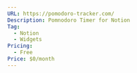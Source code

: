 ```yaml
---
URL: https://pomodoro-tracker.com/
Description: Pomnodoro Timer for Notion
Tag:
  - Notion
  - Widgets
Pricing:
  - Free
Price: $0/month
---
```

